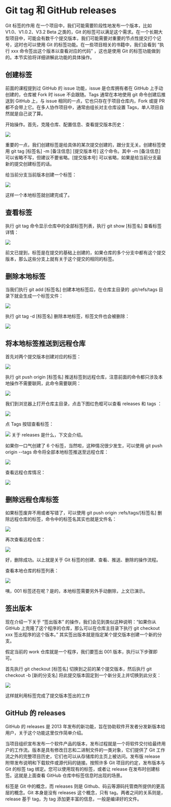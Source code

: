 # Git tag 和 GitHub releases #

Git 标签的作用
在一个项目中，我们可能需要阶段性地发布一个版本，比如 V1.0、V1.0.2、V3.2 Beta 之类的，Git 的标签可以满足这个需求。在一个长期大型项目中，可能会有数千个提交版本，我们可能需要对重要的节点性提交打个记号，这时也可以使用 Git 的标签功能。在一些项目相关的书籍中，我们会看到 “执行 xxx 命令签出这个版本以查看对应的代码” ，这也是使用 Git 的标签功能做到的。本节实验将详细讲解此功能的具体操作。

## 创建标签 ##

前面的课程提到过 GitHub 的 issue 功能，issue 是仓库拥有者在 GitHub 上手动创建的，仓库被 Fork 时 issue 不会跟随。Tags 通常在本地使用 git 命令创建后推送到 GitHub 上，与 issue 相同的一点，它也只存在于项目仓库内，Fork 或提 PR 都不会带上它。在多人协作项目中，通常由组长对主仓库设置 Tags，单人项目自然就是自己说了算。

开始操作。首先，克隆仓库、配置信息、查看提交版本历史：

![](https://doc.shiyanlou.com/document-uid310176labid10349timestamp1553929421917.png/wm)

重要的一点，我们创建标签是给具体的某次提交创建的，跟分支无关。创建标签使用 git tag [标签名] -m [备注信息] [提交版本号] 这个命令。其中 -m [备注信息] 可以省略不写，但建议不要省略。[提交版本号] 可以省略，如果是给当前分支最新的提交创建标签的话。

给当前分支当前版本创建一个标签：

![](https://doc.shiyanlou.com/document-uid310176labid10349timestamp1553930253265.png/wm)

这样一个本地标签就创建完成了。


## 查看标签 ##
执行 git tag 命令显示仓库中的全部标签列表，执行 git show [标签名] 查看标签详情：

![](https://doc.shiyanlou.com/document-uid310176labid10349timestamp1553930588467.png/wm)

前文已提到，标签是在提交的基础上创建的，如果仓库的多个分支中都有这个提交版本，那么这些分支上就有关于这个提交的相同的标签。

## 删除本地标签 ##
当我们执行 git add [标签名] 创建本地标签后，在仓库主目录的 .git/refs/tags 目录下就会生成一个标签文件：

![](https://doc.shiyanlou.com/document-uid310176labid10349timestamp1553931091763.png/wm)

执行 git tag -d [标签名] 删除本地标签，标签文件也会被删除：

![](https://doc.shiyanlou.com/document-uid310176labid10349timestamp1553931276329.png/wm)

## 将本地标签推送到远程仓库 ##

首先对两个提交版本创建对应的标签：

![](https://doc.shiyanlou.com/document-uid310176labid10349timestamp1553931584680.png/wm)

执行 git push origin [标签名] 推送标签到远程仓库，注意前面的命令都只涉及本地操作不需要联网，此命令需要联网：

![](https://doc.shiyanlou.com/document-uid310176labid10349timestamp1553931743455.png/wm)

我们到浏览器上打开仓库主目录，点击下图红色框可以查看 releases 和 tags ：

![](https://doc.shiyanlou.com/document-uid310176labid10349timestamp1553931964773.png/wm)

点 Tags 按钮查看标签：


![](https://doc.shiyanlou.com/document-uid310176labid10349timestamp1553932082005.png/wm)
关于 releases 是什么，下文会介绍。

如果你一口气创建了 6 个标签，当然啦，这种情况很少发生，可以使用 git push origin --tags 命令将全部本地标签推送至远程仓库：

![](https://doc.shiyanlou.com/document-uid310176labid10349timestamp1553932318259.png/wm)

查看远程仓库情况：

![](https://doc.shiyanlou.com/document-uid310176labid10349timestamp1553932396657.png/wm)

## 删除远程仓库标签 ##

如果标签废弃不用或者写错了，可以使用 git push origin :refs/tags/[标签名] 删除远程仓库的标签，命令中的标签名其实也就是文件名：

![](https://doc.shiyanlou.com/document-uid310176labid10349timestamp1553932627155.png/wm)

再次查看远程仓库：

![](https://doc.shiyanlou.com/document-uid310176labid10349timestamp1553932723902.png/wm)

好，删除成功。以上就是关于 Git 标签的创建、查看、推送、删除的操作流程。

查看本地仓库的标签列表：

![](https://doc.shiyanlou.com/document-uid310176labid10349timestamp1553932951532.png/wm)

咦，001 标签还在呢？是的，本地标签需要另外手动删除，上文已演示。

## 签出版本 ##
现在介绍一下关于 “签出版本” 的操作，我们会见到类似这种说明：“如果你从 GitHub 上克隆了这个程序的仓库，那么可以在仓库主目录下执行 git checkout xxx 签出程序的这个版本。” 其实签出版本就是指定某个提交版本创建一个新的分支。

假定当前的 work 仓库就是一个程序，我们要签出 001 版本，执行以下步骤即可。

首先执行 git checkout [标签名] 切换到之前的某个提交版本，然后执行 git checkout -b [新的分支名] 将此提交版本固定到一个新分支上并切换到此分支：

![](https://doc.shiyanlou.com/document-uid310176labid10349timestamp1553933619122.png/wm)

这样就利用标签完成了提交版本签出的工作

## GitHub 的 releases ##
GitHub 的 releases 是 2013 年发布的新功能，旨在协助软件开发者分发新版本给用户，关于这个功能这里仅作简单介绍。

当项目组织宣布发布一个软件产品的版本，发布过程就是一个将软件交付给最终用户的工作流。版本是具有修改日志和二进制文件的一类对象，它们提供了 Git 工作流之外的完整项目历史，它们也可以从存储库的主页上被访问。发布版 release 附带发布说明和下载软件或源代码的链接。按照许多 Git 项目的约定，发布版本与 Git 的标签 tag 绑定。您可以使用现有的标签，或者让 release 在发布时创建标签。这就是上面查看 GitHub 仓库中标签信息时出现的场景。

标签是 Git 中的概念，而 releases 则是 Github、码云等源码托管商所提供的更高层的概念。Git 本身是没有 releases 这个概念，只有 tag。两者之间的关系则是，release 基于 tag，为 tag 添加更丰富的信息，一般是编译好的文件。

